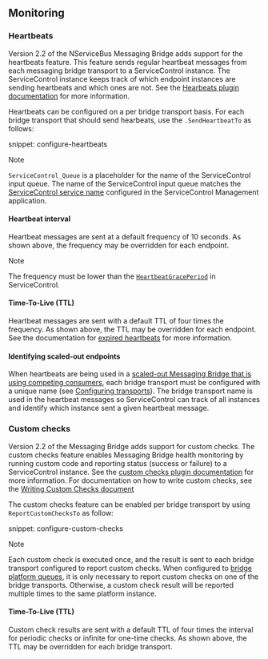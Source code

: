 ## Monitoring

### Heartbeats

Version 2.2 of the NServiceBus Messaging Bridge adds support for the heartbeats feature. This feature sends regular heartbeat messages from each messaging bridge transport to a ServiceControl instance. The ServiceControl instance keeps track of which endpoint instances are sending heartbeats and which ones are not.  See the [Hearbeats plugin documentation](/monitoring/heartbeats/) for more information.

Heartbeats can be configured on a per bridge transport basis.  For each bridge transport that should send hearbeats, use the `.SendHeartbeatTo` as follows:

snippet: configure-heartbeats

> [!NOTE]
> `ServiceControl_Queue` is a placeholder for the name of the ServiceControl input queue. The name of the ServiceControl input queue matches the [ServiceControl service name](/servicecontrol/installation.md#servicecontrol-plugins) configured in the ServiceControl Management application.

#### Heartbeat interval

Heartbeat messages are sent at a default frequency of 10 seconds. As shown above, the frequency may be overridden for each endpoint.

> [!NOTE]
> The frequency must be lower than the [`HeartbeatGracePeriod`](/servicecontrol/creating-config-file.md#plugin-specific-servicecontrolheartbeatgraceperiod) in ServiceControl.

#### Time-To-Live (TTL)

Heartbeat messages are sent with a default TTL of four times the frequency. As shown above, the TTL may be overridden for each endpoint. See the documentation for [expired heartbeats](/monitoring/heartbeats/expired-heartbeats.md) for more information.

#### Identifying scaled-out endpoints

When heartbeats are being used in a [scaled-out Messaging Bridge that is using competing consumers](/nservicebus/bridge/performance.md#scaling-out-competing-consumers), each bridge transport must be configured with a unique name (see [Configuring transports](#auditing-configuring-transports)). The bridge transport name is used in the heartbeat messages so ServiceControl can track of all instances and identify which instance sent a given heartbeat message.

### Custom checks

Version 2.2 of the Messaging Bridge adds support for custom checks.  The custom checks feature enables Messaging Bridge health monitoring by running custom code and reporting status (success or failure) to a ServiceControl instance. See the [custom checks plugin documentation](/monitoring/custom-checks/) for more information.  For documentation on how to write custom checks, see the [Writing Custom Checks document](/monitoring/custom-checks/writing-custom-checks.md)

The custom checks feature can be enabled per bridge transport by using `ReportCustomChecksTo` as follow:

snippet: configure-custom-checks

> [!NOTE]
> Each custom check is executed once, and the result is sent to each bridge transport configured to report custom checks. When configured to [bridge platform queues](#bridging-platform-queues), it is only necessary to report custom checks on one of the bridge transports. Otherwise, a custom check result will be reported multiple times to the same platform instance.

#### Time-To-Live (TTL)

Custom check results are sent with a default TTL of four times the interval for periodic checks or infinite for one-time checks. As shown above, the TTL may be overridden for each bridge transport.
